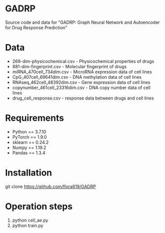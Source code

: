 # GADRP
Source code and data for "GADRP: Graph Neural Network and Autoencoder for Drug Response Prediction"
# Data
* 269-dim-physicochemical.csv - Physicochemical properties of drugs
* 881-dim-fingerprint.csv - Molecular fingerprint of drugs
* miRNA_470cell_734dim.csv - MicroRNA expression data of cell lines
* CpG_407cell_69641dim.csv - DNA methylation data of cell lines
* RNAseq_462cell_48392dim.csv - Gene expression data of cell lines
* copynumber_461cell_23316dim.csv - DNA copy number data of cell lines
* drug_cell_response.csv - response data between drugs and cell lines
# Requirements
* Python == 3.7.10
* PyTorch == 1.9.0
* sklearn == 0.24.2
* Numpy == 1.19.2
* Pandas == 1.3.4
# Installation
git clone https://github.com/flora619/GADRP
# Operation steps
1. python cell_ae.py
2. python train.py
